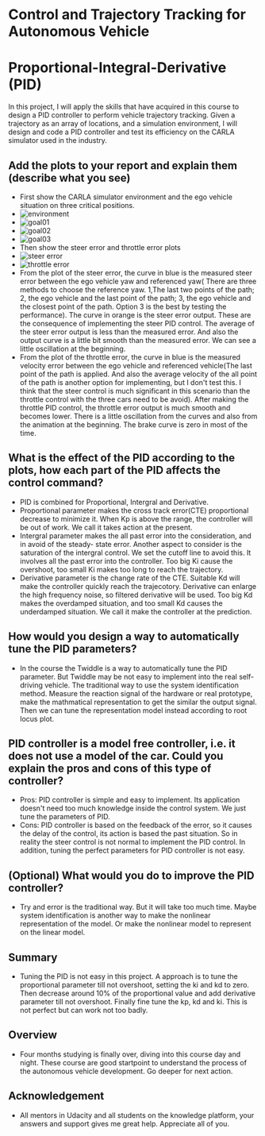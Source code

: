 # Control and Trajectory Tracking for Autonomous Vehicle

# Proportional-Integral-Derivative (PID)

In this project, I will apply the skills that have acquired in this course to design a PID controller to perform vehicle trajectory tracking. Given a trajectory as an array of locations, and a simulation environment, I will design and code a PID controller and test its efficiency on the CARLA simulator used in the industry.

## Add the plots to your report and explain them (describe what you see)
- First show the CARLA simulator environment and the ego vehicle situation on three critical positions.
- ![environment](https://github.com/junjiexu628/Self_Driving_C5_Control_Trajectory_Tracking/blob/main/images/task1.png)
- ![goal01](https://github.com/junjiexu628/Self_Driving_C5_Control_Trajectory_Tracking/blob/main/images/goal_01.png)
- ![goal02](https://github.com/junjiexu628/Self_Driving_C5_Control_Trajectory_Tracking/blob/main/images/goal_02.png)
- ![goal03](https://github.com/junjiexu628/Self_Driving_C5_Control_Trajectory_Tracking/blob/main/images/goal_03.png)
- Then show the steer error and throttle error plots
- ![steer error](https://github.com/junjiexu628/Self_Driving_C5_Control_Trajectory_Tracking/blob/main/images/final_steer.png)
- ![throttle error](https://github.com/junjiexu628/Self_Driving_C5_Control_Trajectory_Tracking/blob/main/images/final_throttle.png)
- From the plot of the steer error, the curve in blue is the measured steer error between the ego vehicle yaw and referenced yaw( There are three methods to choose the reference yaw. 1,The last two points of the path; 2, the ego vehicle and the last point of the path; 3, the ego vehicle and the closest point of the path. Option 3 is the best by testing the performance). The curve in orange is the steer error output. These are the consequence of implementing the steer PID control. The average of the steer error output is less than the measured error. And also the output curve is a little bit smooth than the measured error. We can see a little oscillation at the beginning.
- From the plot of the throttle error, the curve in blue is the measured velocity error between the ego vehicle and referenced vehicle(The last point of the path is applied. And also the average velocity of the all point of the path is another option for implementing, but I don't test this. I think that the steer control is much significant in this scenario than the throttle control with the three cars need to be avoid). After making the throttle PID control, the throttle error output is much smooth and becomes lower. There is a little oscillation from the curves and also from the animation at the beginning. The brake curve is zero in most of the time.

## What is the effect of the PID according to the plots, how each part of the PID affects the control command?
- PID is combined for Proportional, Intergral and Derivative. 
- Proportional parameter makes the cross track error(CTE) proportional decrease to minimize it. When Kp is above the range, the controller will be out of work. We call it takes action at the present.
- Intergral parameter makes the all past error into the consideration, and in avoid of the steady- state error. Another aspect to consider is the saturation of the intergral control. We set the cutoff line to avoid this. It involves all the past error into the controller. Too big Ki cause the overshoot, too small Ki makes too long to reach the trajectory.
- Derivative parameter is the change rate of the CTE. Suitable Kd will make the controller quickly reach the trajecotory. Derivative can enlarge the high frequency noise, so filtered derivative will be used. Too big Kd makes the overdamped situation, and too small Kd causes the underdamped situation. We call it make the controller at the prediction. 

## How would you design a way to automatically tune the PID parameters?
- In the course the Twiddle is a way to automatically tune the PID parameter. But Twiddle may be not easy to implement into the real self-driving vehicle. The traditional way to use the system identification method. Measure the reaction signal of the hardware or real prototype, make the mathmatical representation to get the similar the output signal. Then we can tune the representation model instead according to root locus plot.

## PID controller is a model free controller, i.e. it does not use a model of the car. Could you explain the pros and cons of this type of controller?
- Pros: PID controller is simple and easy to implement. Its application doesn't need too much knowledge inside the control system. We just tune the parameters of PID. 
- Cons: PID controller is based on the feedback of the error, so it causes the delay of the control, its action is based the past situation. So in reality the steer control is not normal to implement the PID control. In addition, tuning the perfect parameters for PID controller is not easy.

## (Optional) What would you do to improve the PID controller?
- Try and error is the traditional way. But it will take too much time. Maybe system identification is another way to make the nonlinear representation of the model. Or make the nonlinear model to represent on the linear model.

## Summary
- Tuning the PID is not easy in this project. A approach is to tune the proportional parameter till not overshoot, setting the ki and kd to zero. Then decrease around 10% of the proportional value and add derivative parameter till not overshoot. Finally fine tune the kp, kd and ki. This is not perfect but can work not too badly.

## Overview
- Four months studying is finally over, diving into this course day and night. These course are good startpoint to understand the process of the autonomous vehicle development. Go deeper for next action.

## Acknowledgement
- All mentors in Udacity and all students on the knowledge platform, your answers and support gives me great help. Appreciate all of you.
